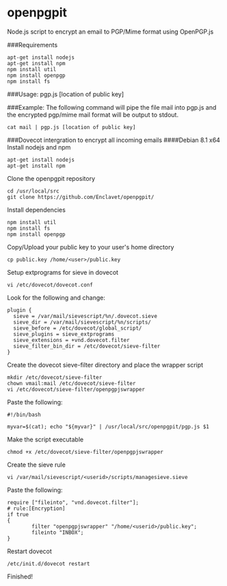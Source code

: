 # openpgpit
Node.js script to encrypt an email to PGP/Mime format using OpenPGP.js

###Requirements
```
apt-get install nodejs
apt-get install npm
npm install util
npm install openpgp
npm install fs
```
###Usage:
pgp.js [location of public key]

###Example:
The following command will pipe the file mail into pgp.js and the encrypted pgp/mime mail format will be output to stdout.
```
cat mail | pgp.js [location of public key]
```
###Dovecot intergration to encrypt all incoming emails
####Debian 8.1 x64
Install nodejs and npm
```
apt-get install nodejs
apt-get install npm
```
Clone the openpgpit repository
```
cd /usr/local/src
git clone https://github.com/Enclavet/openpgpit/
```
Install dependencies
```
npm install util
npm install fs
npm install openpgp
```
Copy/Upload your public key to your user's home directory
```
cp public.key /home/<user>/public.key
```
Setup extprograms for sieve in dovecot
```
vi /etc/dovecot/dovecot.conf
```
Look for the following and change:
```
plugin {
  sieve = /var/mail/sievescript/%n/.dovecot.sieve
  sieve_dir = /var/mail/sievescript/%n/scripts/
  sieve_before = /etc/dovecot/global_script/
  sieve_plugins = sieve_extprograms
  sieve_extensions = +vnd.dovecot.filter
  sieve_filter_bin_dir = /etc/dovecot/sieve-filter
}
```
Create the dovecot sieve-filter directory and place the wrapper script
```
mkdir /etc/dovecot/sieve-filter
chown vmail:mail /etc/dovecot/sieve-filter
vi /etc/dovecot/sieve-filter/openpgpjswrapper
```
Paste the following:
```
#!/bin/bash

myvar=$(cat); echo "${myvar}" | /usr/local/src/openpgpit/pgp.js $1
```
Make the script executable
```
chmod +x /etc/dovecot/sieve-filter/openpgpjswrapper
```
Create the sieve rule
```
vi /var/mail/sievescript/<userid>/scripts/managesieve.sieve
```
Paste the following:
```
require ["fileinto", "vnd.dovecot.filter"];
# rule:[Encryption]
if true
{
        filter "openpgpjswrapper" "/home/<userid>/public.key";
        fileinto "INBOX";
}
```
Restart dovecot
```
/etc/init.d/dovecot restart
```
Finished!


